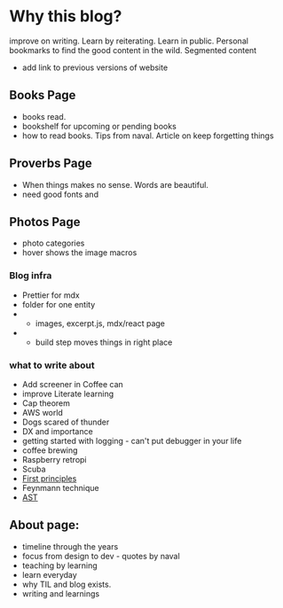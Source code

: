 # Why this blog?

improve on writing. Learn by reiterating. Learn in public.
Personal bookmarks to find the good content in the wild.
Segmented content

- add link to previous versions of website

## Books Page

- books read.
- bookshelf for upcoming or pending books
- how to read books. Tips from naval. Article on keep forgetting things

## Proverbs Page

- When things makes no sense. Words are beautiful.
- need good fonts and

## Photos Page

- photo categories
- hover shows the image macros

### Blog infra

- Prettier for mdx
- folder for one entity
- - images, excerpt.js, mdx/react page
- - build step moves things in right place

### what to write about

- Add screener in Coffee can
- improve Literate learning
- Cap theorem
- AWS world
- Dogs scared of thunder
- DX and importance
- getting started with logging - can't put debugger in your life
- coffee brewing
- Raspberry retropi
- Scuba
- [First principles](https://fs.blog/2018/04/first-principles/)
- Feynmann technique
- [AST](https://dev.to/khaosdoctor/node-js-under-the-hood-4-let-s-talk-about-v8-1eol)

## About page:

- timeline through the years
- focus from design to dev - quotes by naval
- teaching by learning
- learn everyday
- why TIL and blog exists.
- writing and learnings

